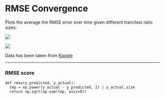 # RMSE Convergence

Plots the average the RMSE error over time given different train/test ratio sizes:

![](https://raw.github.com/benji/rmse_convergence/master/rmse_average_over_time_zoomed.png)

![](https://raw.github.com/benji/rmse_convergence/master/rmse_average_over_time.png)

Data has been taken from [Kaggle](https://www.kaggle.com/c/house-prices-advanced-regression-techniques)

----
### RMSE score

    def rmse(y_predicted, y_actual):
      tmp = np.power(y_actual - y_predicted, 2) / y_actual.size
      return np.sqrt(np.sum(tmp, axis=0))

